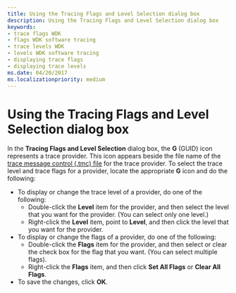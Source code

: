 ```yaml
---
title: Using the Tracing Flags and Level Selection dialog box
description: Using the Tracing Flags and Level Selection dialog box
keywords:
- trace flags WDK
- flags WDK software tracing
- trace levels WDK
- levels WDK software tracing
- displaying trace flags
- displaying trace levels
ms.date: 04/20/2017
ms.localizationpriority: medium
---
```


# Using the Tracing Flags and Level Selection dialog box


In the **Tracing Flags and Level Selection** dialog box, the **G** (GUID) icon represents a trace provider. This icon appears beside the file name of the [trace message control (.tmc) file](trace-message-control-file.md) for the trace provider. To select the trace level and trace flags for a provider, locate the appropriate **G** icon and do the following:

-   To display or change the trace level of a provider, do one of the following:
    -   Double-click the **Level** item for the provider, and then select the level that you want for the provider. (You can select only one level.)
    -   Right-click the **Level** item, point to **Level**, and then click the level that you want for the provider.
-   To display or change the flags of a provider, do one of the following:
    -   Double-click the **Flags** item for the provider, and then select or clear the check box for the flag that you want. (You can select multiple flags).
    -   Right-click the **Flags** item, and then click **Set All Flags** or **Clear All Flags**.
-   To save the changes, click **OK**.

 

 





